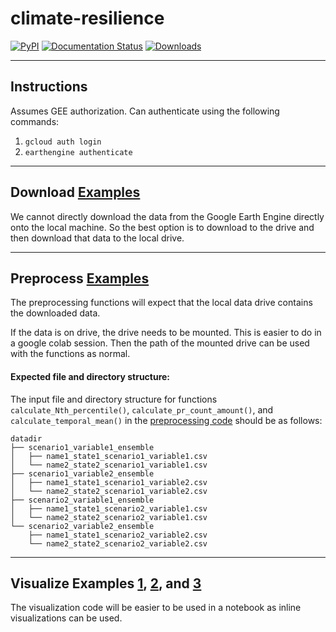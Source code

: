 # climate-resilience

<a href="https://pypi.org/project/climate-resilience/"><img alt="PyPI" src="https://img.shields.io/pypi/v/black"></a>
[![Documentation Status](https://readthedocs.org/projects/climate-resilience/badge/?version=latest)](https://climate-resilience.readthedocs.io/en/latest/?badge=latest)
[![Downloads](https://pepy.tech/badge/climate-resilience)](https://pepy.tech/project/climate-resilience)

---
## Instructions
Assumes GEE authorization.
Can authenticate using the following commands:
1. `gcloud auth login`
2. `earthengine authenticate`

---
## Download [Examples](./examples/climate-resilience/scripts/download_example.py)
We cannot directly download the data from the Google Earth Engine directly onto 
the local machine. So the best option is to download to the drive and then 
download that data to the local drive.

---
## Preprocess [Examples](./examples/climate-resilience/scripts/preprocess_example.py)
The preprocessing functions will expect that the local data drive contains the 
downloaded data.

If the data is on drive, the drive needs to be mounted. This is easier to do in 
a google colab session. Then the path of the mounted drive can be used with the 
functions as normal.

#### Expected file and directory structure:
The input file and directory structure for functions `calculate_Nth_percentile()`, `calculate_pr_count_amount()`, and `calculate_temporal_mean()` in the [preprocessing code](./src/climate_resilience/preprocess.py) should be as follows:
```
datadir
├── scenario1_variable1_ensemble
│   ├── name1_state1_scenario1_variable1.csv
│   └── name2_state2_scenario1_variable1.csv
├── scenario1_variable2_ensemble
│   ├── name1_state1_scenario1_variable2.csv
│   └── name2_state2_scenario1_variable2.csv
├── scenario2_variable1_ensemble
│   ├── name1_state1_scenario2_variable1.csv
│   └── name2_state2_scenario2_variable1.csv
└── scenario2_variable2_ensemble
    ├── name1_state1_scenario2_variable2.csv
    └── name2_state2_scenario2_variable2.csv
```

---
## Visualize Examples [1](./examples/climate-resilience/notebooks/visualize_example_1.ipynb), [2](./examples/climate-resilience/notebooks/visualize_example_2.ipynb), and [3](./examples/climate-resilience/notebooks/visualize_example_3.ipynb)
The visualization code will be easier to be used in a notebook as inline 
visualizations can be used.
